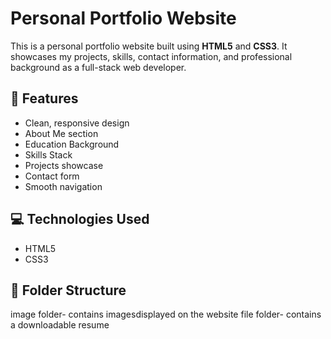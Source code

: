 
 # Personal Portfolio Website

This is a personal portfolio website built using **HTML5** and **CSS3**. It showcases my projects, skills, contact information, and professional background as a full-stack web developer.

## 🚀 Features

- Clean, responsive design
- About Me section
- Education Background
- Skills Stack
- Projects showcase
- Contact form
- Smooth navigation

## 💻 Technologies Used

- HTML5
- CSS3

## 📁 Folder Structure
image folder- contains imagesdisplayed on the website
file folder- contains a downloadable resume

